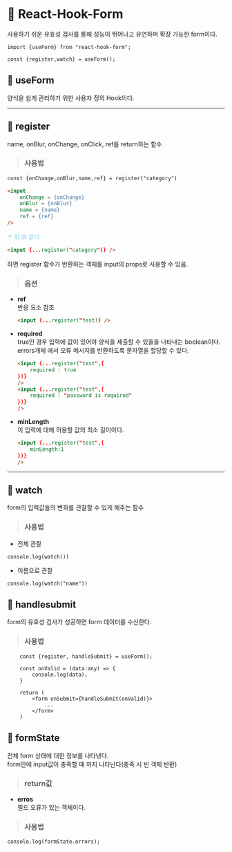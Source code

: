 # 📖 React-Hook-Form 
사용하기 쉬운 유효성 검사를 통해 성능이 뛰어나고 유연하며 확장 가능한 form이다.

```tsx
import {useForm} from "react-hook-form";

const {register,watch} = useForm();
```
## 🌟 useForm
양식을 쉽게 관리하기 위한 사용자 정의 Hook이다.

<hr />

## 📌 register
name, onBlur, onChange, onClick, ref를 return하는 함수

>  ### 사용법
```html
const {onChange,onBlur,name,ref} = register("category")

<input 
    onChange = {onChange}
    onBlur = {onBlur}
    name = {name}
    ref = {ref}
/>
```
<span style="
color:skyblue">↑ 위 와 같다</span><br />

```html
<input {...register("category")} />
```
하면 register 함수가 반환하는 객체를 input의 props로 사용할 수 있음.

> ### 옵션
- **ref**<br />
반응 요소 참조
    ```html
    <input {...register("test)} />
    ```
- **required**<br />
true인 경우 입력에 값이 있어야 양식을 제출할 수 있을을 나타내는 boolean이다.<br />
errors개체 에서 오류 메시지를 반환하도록 문자열을 할당할 수 있다.

    ```html
    <input {...register("test",{
        required : true
    })}
    />
    <input {...register("test",{
        required : "password is required"
    })}
    />
    ```
- **minLength**<br />
    이 입력에 대해 허용할 값의 최소 길이이다.
    ```html
    <input {...register("test",{
        minLength:1
    })}
    />
    ```
<hr />

## 📌 watch
form의 입력값들의 변화를 관찰할 수 있게 해주는 함수

> ### 사용법
- 전체 관찰
```tsx
console.log(watch())
```
- 이름으로 관찰
```tsx
console.log(watch("name"))
```

## 📌 handlesubmit
form의 유효성 검사가 성공하면 form 데이터를 수신한다.

> ### 사용법
```tsx
    const {register, handleSubmit} = useForm();

    const onValid = (data:any) => {
        console.log(data);
    }

    return (
        <form onSubmit={handleSubmit(onValid)}>
            ...
        </form>
    )
```
## 📌 formState
전체 form 상태에 대한 정보를 나타낸다.<br />
form안에 input값이 충족할 때 까지 나타난다(충족 시 빈 객체 반환)

> ### return값
- **erros**<br />
필드 오류가 있는 객체이다.

> ### 사용법
```tsx
console.log(formState.errors);
```